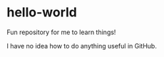 # hello-world
Fun repository for me to learn things!

I have no idea how to do anything useful in GitHub.

